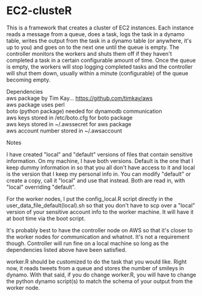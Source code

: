 EC2-clusteR
===========

This is a framework that creates a cluster of EC2 instances. Each instance reads a message from a queue, does a task, logs the task in a dynamo table, writes the output from the task in a dynamo table (or anywhere, it's up to you) and goes on to the next one until the queue is empty. The controller monitors the workers and shuts them off if they haven't completed a task in a certain configurable amount of time. Once the queue is empty, the workers will stop logging completed tasks and the controller will shut them down, usually within a minute (configurable) of the queue becoming empty.

Dependencies  
aws package by Tim Kay... https://github.com/timkay/aws  
aws package uses perl  
boto (python package) needed for dynamodb communication  
aws keys stored in /etc/boto.cfg for boto package  
aws keys stored in ~/.awssecret for aws package  
aws account number stored in ~/.awsaccount    

Notes  

I have created "local" and "default" versions of files that contain sensitive information. On my machine, I have both versions. Default is the one that I keep dummy information in so that you all don't have access to it and local is the version that I keep my personal info in. You can modify "default" or create a copy, call it "local" and use that instead. Both are read in, with "local" overriding "default".

For the worker nodes, I put the config_local.R script directly in the user_data_file_default(local).sh so that you don't have to scp over a "local" version of your sensitive account info to the worker machine. It will have it at boot time via the boot script.  

It's probably best to have the controller node on AWS so that it's closer to the worker nodes for communication and whatnot. It's not a requirement though. Controller will run fine on a local machine so long as the dependencies listed above have been satisfied.

worker.R should be customized to do the task that you would like. Right now, it reads tweets from a queue and stores the number of smileys in dynamo. With that said, if you do change worker.R, you will have to change the python dynamo script(s) to match the schema of your output from the worker node.
  